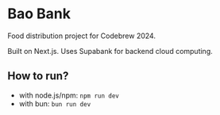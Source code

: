 # Bao Bank

Food distribution project for Codebrew 2024.

Built on Next.js. Uses Supabank for backend cloud computing.

## How to run?
- with node.js/npm: `npm run dev`
- with bun: `bun run dev`
